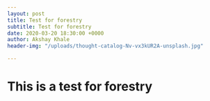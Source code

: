 ```yaml
---
layout: post
title: Test for forestry
subtitle: Test for forestry
date: 2020-03-20 18:30:00 +0000
author: Akshay Khale
header-img: "/uploads/thought-catalog-Nv-vx3kUR2A-unsplash.jpg"

---
```

<h1>This is a test for forestry</h1>